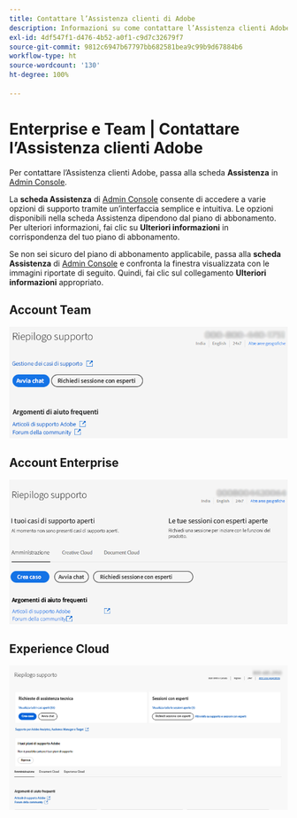 ```yaml
---
title: Contattare l’Assistenza clienti di Adobe
description: Informazioni su come contattare l’Assistenza clienti Adobe per i clienti Team, Enterprise ed Experience Cloud.
exl-id: 4df547f1-d476-4b52-a0f1-c9d7c32679f7
source-git-commit: 9812c6947b67797bb682581bea9c99b9d67884b6
workflow-type: ht
source-wordcount: '130'
ht-degree: 100%

---
```


# Enterprise e Team | Contattare l’Assistenza clienti Adobe

Per contattare l’Assistenza clienti Adobe, passa alla scheda **Assistenza** in [Admin Console](https://adminconsole.adobe.com/).

La **scheda Assistenza** di [Admin Console](https://adminconsole.adobe.com/) consente di accedere a varie opzioni di supporto tramite un’interfaccia semplice e intuitiva. Le opzioni disponibili nella scheda Assistenza dipendono dal piano di abbonamento. Per ulteriori informazioni, fai clic su **Ulteriori informazioni** in corrispondenza del tuo piano di abbonamento.

Se non sei sicuro del piano di abbonamento applicabile, passa alla **scheda Assistenza** di [Admin Console](https://adminconsole.adobe.com/) e confronta la finestra visualizzata con le immagini riportate di seguito. Quindi, fai clic sul collegamento **Ulteriori informazioni** appropriato.

## Account Team

![immagine team](assets/team.png)

<!--
[Learn more](https://helpx.adobe.com/enterprise/using/support-for-teams.html)
-->

## Account Enterprise

![immagine team](assets/enterprise.png)

<!--
[Learn more](https://helpx.adobe.com/enterprise/using/support-for-enterprise.html)
-->

## Experience Cloud

![immagine team](assets/ec.png)

<!--
[Learn more](https://www.adobe.com/go/ac_ec_not_supported_en)
-->
